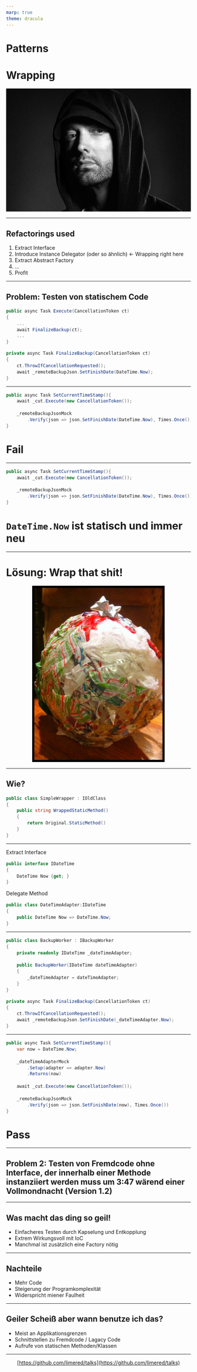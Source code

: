 ```yaml
---
marp: true
theme: dracula
---
```


# Patterns
# Wrapping

<center>

![width:500px drop-shadow](eminem-review.jpg)

</center>

---
## Refactorings used

1. Extract Interface
1. Introduce Instance Delegator (oder so ähnlich) <- Wrapping right here
1. Extract Abstract Factory
1. ...
1. Profit

---
<!-- paginate: true -->

## Problem: Testen von statischem Code

```cs
public async Task Execute(CancellationToken ct)
{
    ...
    await FinalizeBackup(ct);
    ...
}
```

```cs
private async Task FinalizeBackup(CancellationToken ct)
{
    ct.ThrowIfCancellationRequested();
    await _remoteBackupJson.SetFinishDate(DateTime.Now);
}
```

---

```cs
public async Task SetCurrentTimeStamp(){
    await _cut.Execute(new CancellationToken());

    _remoteBackupJsonMock
        .Verify(json => json.SetFinishDate(DateTime.Now), Times.Once())
}
```

# <red>Fail</red>
---

```cs
public async Task SetCurrentTimeStamp(){
    await _cut.Execute(new CancellationToken());

    _remoteBackupJsonMock
        .Verify(json => json.SetFinishDate(DateTime.Now), Times.Once())
}
```

# <red>```DateTime.Now```</red> ist statisch und immer neu

---

# Lösung: Wrap that shit!

<center>

![width:400px drop-shadow](duckttapeball.jpg)

</center>

---

## Wie?

```cs
public class SimpleWrapper : IOldClass
{
    public string WrappedStaticMethod()
    {
        return Original.StaticMethod()
    }
}
```

---

Extract Interface

```cs
public interface IDateTime
{
    DateTime Now {get; }
}
```

Delegate Method

```cs
public class DateTimeAdapter:IDateTime
{
    public DateTime Now => DateTime.Now;
}
```

---

```cs
public class BackupWorker : IBackupWorker
{
    private readonly IDateTime _dateTimeAdapter;

    public BackupWorker(IDateTime dateTimeAdapter)
    {
        _dateTimeAdapter = dateTimeAdapter;
    }
}
```

```cs
private async Task FinalizeBackup(CancellationToken ct)
{
    ct.ThrowIfCancellationRequested();
    await _remoteBackupJson.SetFinishDate(_dateTimeAdapter.Now);
}
```

---

```cs
public async Task SetCurrentTimeStamp(){
    var now = DateTime.Now;

    _dateTimeAdapterMock
        .Setup(adapter => adapter.Now)
        .Returns(now)

    await _cut.Execute(new CancellationToken());

    _remoteBackupJsonMock
        .Verify(json => json.SetFinishDate(now), Times.Once())
}
```
# <green>Pass</green>

---

## Problem 2: Testen von Fremdcode ohne Interface, der innerhalb einer Methode instanziiert werden muss um 3:47 wärend einer Vollmondnacht (Version 1.2)



---

## Was macht das ding so geil!

* <green>Einfacheres Testen</green> durch Kapselung und Entkopplung
* Extrem Wirkungsvoll mit IoC
* Manchmal ist zusätzlich eine Factory nötig
  
---

## Nachteile
* Mehr Code
* Steigerung der Programkomplexität
* Widerspricht miener Faulheit

---

## Geiler Scheiß aber wann benutze ich das?
* Meist an <orange>Applikationsgrenzen</orange>
* <orange>Schnittstellen</orange> zu Fremdcode / Lagacy Code
* Aufrufe von <orange>statischen</orange> Methoden/Klassen

---

<center>

[https://github.com/limered/talks](https://github.com/limered/talks)

</center>
